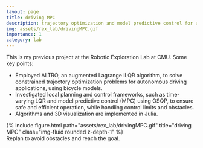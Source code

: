 ```yaml
---
layout: page
title: driving MPC
description: trajectory optimization and model predictive control for autonomous driving
img: assets/rex_lab/drivingMPC.gif
importance: 1
category: lab
---
```


This is my previous project at the Robotic Exploration Lab at CMU. Some key points:

- Employed ALTRO, an augmented Lagrange iLQR algorithm, to solve constrained trajectory optimization problems for autonomous driving applications, using bicycle models.
- Investigated local planning and control frameworks, such as time-varying LQR and model predictive control (MPC) using OSQP, to ensure safe and efficient operation, while handling control limits and obstacles.
- Algorithms and 3D visualization are implemented in Julia.

<div class="row justify-content-sm-center">
    <div class="col-sm-6 mt-3 mt-md-0">
        {% include figure.html path="assets/rex_lab/drivingMPC.gif" title="driving MPC" class="img-fluid rounded z-depth-1" %}
    </div>
</div>
<div class="caption">
    Replan to avoid obstacles and reach the goal.
</div>